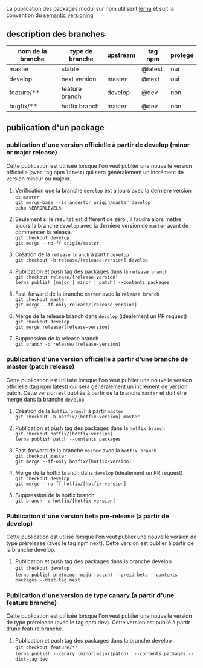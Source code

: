 La publication des packages modul sur npm utilisent [lerna](https://github.com/lerna/lerna) et suit la convention du [semantic versioning](https://semver.org/)

## description des branches

|nom de la branche   | type de branche  | upstream  | tag npm  | protegé |
|---|---|---|---|---|
|master   | stable   |   | @latest | oui |
|develop   | next version  | master  | @next | oui |
|feature/**  | feature branch | develop   | @dev | non |
|bugfix/**  | hotfix branch | master   | @dev | non |

## publication d'un package

### publication d'une version officielle à partir de develop (minor or major release)

Cette publication est utilisée lorsque l'on veut publier une nouvelle version officielle (avec tag npm `latest`) qui sera généralement un incrément de version mineur ou majeur.

1. Verification que la branche `develop` est a jours avec la derniere version de `master`\
`git merge-base --is-ancestor origin/master develop`\
`echo %ERRORLEVEL%`

2. Seulement si le resultat est différent de zéro , il faudra alors mettre ajours la branche `develop` avec la derniere version de `master` avant de commencer la release.\
`git checkout develop`\
`git merge --no-ff origin/master`

3. Création de la `release branch` à partir `develop`\
`git checkout -b release/[release-version] develop`

4. Publication et push tag des packages dans la `release branch`\
`git checkout release/[release-version]`\
`lerna publish [major | minor | patch] --contents packages`

5. Fast-forward de la branche `master` avec la `release branch`\
`git checkout master`\
`git merge --ff-only release/[release-version]`

6. Merge de la release branch dans `develop` (idéalement un PR request)\
`git checkout develop`\
`git merge release/[release-version]`

7. Suppression de la release branch\
`git branch -d release/[release-version]`

### publication d'une version officielle à partir d'une branche de master (patch release)

Cette publication est utilisée lorsque l'on veut publier une nouvelle version officielle (tag npm latest) qui sera généralement un incrément de version patch. Cette version est publiée à partir de la branche `master` et doit être mergé dans la branche `develop`

1. Création de la `hotfix branch` à partir `master`\
`git checkout -b hotfix/[hotfix-version] master`

2. Publication et push tag des packages dans la `hotfix branch`\
`git checkout hotfix/[hotfix-version]`\
`lerna publish patch --contents packages`

3. Fast-forward de la branche `master` avec la `hotfix branch`\
`git checkout master`\
`git merge --ff-only hotfix/[hotfix-version]`

4. Merge de la hotfix branch dans `develop` (idéalement un PR request)\
`git checkout develop`\
`git merge --no-ff hotfix/[hotfix-version]`

5. Suppression de la hotfix branch\
`git branch -d hotfix/[hotfix-version]`

### Publication d'une version beta pre-release (a partir de develop)

Cette publication est utilisé lorsque l'on veut publier une nouvelle version de type prérelease (avec le tag npm next). Cette version est publier à partir de la branche develop.

1. Publication et push tag des packages dans la branche develop\
`git checkout develop`\
`lerna publish pre(minor|major|patch) --preid beta --contents packages --dist-tag next`

### Publication d'une version de type canary (a partir d'une feature branche)

Cette publication est utilisée lorsque l'on veut publier une nouvelle version de type prérelease (avec le tag npm dev). Cette version est publié à partir d'une feature branche.

1. Publication et push tag des packages dans la branche develop\
`git checkout feature/**`\
`lerna publish --canary (minor|major|patch)  --contents packages --dist-tag dev`
